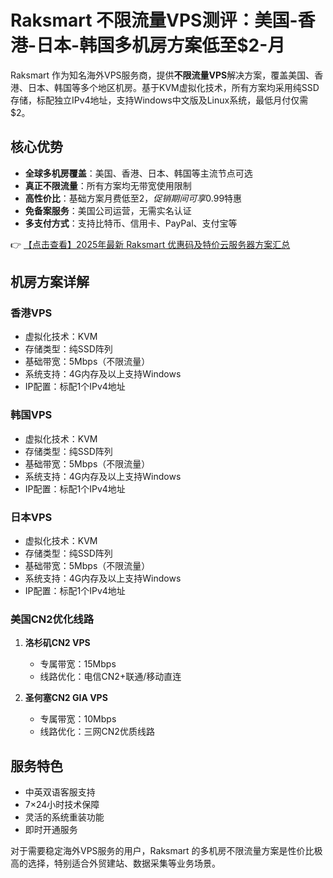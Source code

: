 # Raksmart 不限流量VPS测评：美国-香港-日本-韩国多机房方案低至$2-月

Raksmart 作为知名海外VPS服务商，提供**不限流量VPS**解决方案，覆盖美国、香港、日本、韩国等多个地区机房。基于KVM虚拟化技术，所有方案均采用纯SSD存储，标配独立IPv4地址，支持Windows中文版及Linux系统，最低月付仅需$2。

## 核心优势
- **全球多机房覆盖**：美国、香港、日本、韩国等主流节点可选
- **真正不限流量**：所有方案均无带宽使用限制
- **高性价比**：基础方案月费低至$2，促销期间可享$0.99特惠
- **免备案服务**：美国公司运营，无需实名认证
- **多支付方式**：支持比特币、信用卡、PayPal、支付宝等

👉 [【点击查看】2025年最新 Raksmart 优惠码及特价云服务器方案汇总](https://bit.ly/raksmart)

## 机房方案详解

### 香港VPS
- 虚拟化技术：KVM
- 存储类型：纯SSD阵列
- 基础带宽：5Mbps（不限流量）
- 系统支持：4G内存及以上支持Windows
- IP配置：标配1个IPv4地址

### 韩国VPS
- 虚拟化技术：KVM
- 存储类型：纯SSD阵列
- 基础带宽：5Mbps（不限流量）
- 系统支持：4G内存及以上支持Windows
- IP配置：标配1个IPv4地址

### 日本VPS
- 虚拟化技术：KVM
- 存储类型：纯SSD阵列
- 基础带宽：5Mbps（不限流量）
- 系统支持：4G内存及以上支持Windows
- IP配置：标配1个IPv4地址

### 美国CN2优化线路
1. **洛杉矶CN2 VPS**
   - 专属带宽：15Mbps
   - 线路优化：电信CN2+联通/移动直连

2. **圣何塞CN2 GIA VPS**
   - 专属带宽：10Mbps
   - 线路优化：三网CN2优质线路

## 服务特色
- 中英双语客服支持
- 7×24小时技术保障
- 灵活的系统重装功能
- 即时开通服务

对于需要稳定海外VPS服务的用户，Raksmart 的多机房不限流量方案是性价比极高的选择，特别适合外贸建站、数据采集等业务场景。
